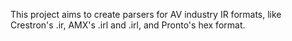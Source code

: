 This project aims to create parsers for AV industry IR formats, like Crestron's .ir, AMX's .irl and .irl, and Pronto's hex format.